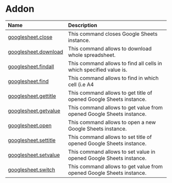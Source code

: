 # Addon

| Name | Description |
| :--- | :--- |
| [googlesheet.close](https://github.com/G1ANT-Robot/G1ANT.Addon.GoogleDocs/blob/master/G1ANT.Addon.GoogleDocs/Commands/GoogleSheetCloseCommand.md) | This command closes Google Sheets instance. |
| [googlesheet.download](https://github.com/G1ANT-Robot/G1ANT.Addon.GoogleDocs/blob/master/G1ANT.Addon.GoogleDocs/Commands/GoogleSheetDownloadCommand.md) | This command allows to download whole spreadsheet. |
| [googlesheet.findall](https://github.com/G1ANT-Robot/G1ANT.Addon.GoogleDocs/blob/master/G1ANT.Addon.GoogleDocs/Commands/GoogleSheetFindAllCommand.md) | This command allows to find all cells in which specified value is. |
| [googlesheet.find](https://github.com/G1ANT-Robot/G1ANT.Addon.GoogleDocs/blob/master/G1ANT.Addon.GoogleDocs/Commands/GoogleSheetFindCommand.md) | This command allows to find in which cell \(i.e A4 |
| [googlesheet.gettitle](https://github.com/G1ANT-Robot/G1ANT.Addon.GoogleDocs/blob/master/G1ANT.Addon.GoogleDocs/Commands/GoogleSheetGetTitleCommand.md) | This command allows to get title of opened Google Sheets instance. |
| [googlesheet.getvalue](https://github.com/G1ANT-Robot/G1ANT.Addon.GoogleDocs/blob/master/G1ANT.Addon.GoogleDocs/Commands/GoogleSheetGetValueCommand.md) | This command allows to get value from opened Google Sheets instance. |
| [googlesheet.open](https://github.com/G1ANT-Robot/G1ANT.Addon.GoogleDocs/blob/master/G1ANT.Addon.GoogleDocs/Commands/GoogleSheetOpenCommand.md) | This command allows to open a new Google Sheets instance. |
| [googlesheet.settitle](https://github.com/G1ANT-Robot/G1ANT.Addon.GoogleDocs/blob/master/G1ANT.Addon.GoogleDocs/Commands/GoogleSheetSetTitleCommand.md) | This command allows to set title of opened Google Sheets instance. |
| [googlesheet.setvalue](https://github.com/G1ANT-Robot/G1ANT.Addon.GoogleDocs/blob/master/G1ANT.Addon.GoogleDocs/Commands/GoogleSheetSetValueCommand.md) | This command allows to set value in opened Google Sheets instance. |
| [googlesheet.switch](https://github.com/G1ANT-Robot/G1ANT.Addon.GoogleDocs/blob/master/G1ANT.Addon.GoogleDocs/Commands/GoogleSheetSwitchCommand.md) | This command allows to get value from opened Google Sheets instance. |

